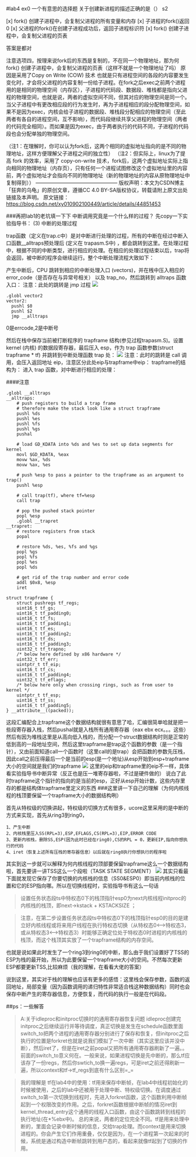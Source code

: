 #lab4 ex0
一个有意思的选择题
关于创建新进程的描述正确的是（） s2

[x] fork() 创建子进程中，会复制父进程的所有变量和内存
[x] 子进程的fork()返回0
[x] 父进程的fork()在创建子进程成功后，返回子进程标识符
[x] fork() 创建子进程中，会复制父进程的页表

答案是都对

注意选项四，按理来说fork后的东西是复制的，不在同一个物理地址，那为何fork() 创建子进程中，会复制父进程的页表（这样不就是一个物理地址了吗）
原因是采用了Copy on Write  (COW) 技术
也就是只有进程空间的各段的内容要发生变化时，才会将父进程的内容复制一份给子进程。在fork之后exec之前两个进程用的是相同的物理空间（内存区），子进程的代码段、数据段、堆栈都是指向父进程的物理空间，也就是说，两者的虚拟空间不同，但其对应的物理空间是同一个。当父子进程中有更改相应段的行为发生时，再为子进程相应的段分配物理空间，如果不是因为exec，内核会给子进程的数据段、堆栈段分配相应的物理空间（至此两者有各自的进程空间，互不影响），而代码段继续共享父进程的物理空间（两者的代码完全相同）。而如果是因为exec，由于两者执行的代码不同，子进程的代码段也会分配单独的物理空间。

（注1：在理解时，你可以认为fork后，这两个相同的虚拟地址指向的是不同的物理地址，这样方便理解父子进程之间的独立性）
（注2：但实际上，linux为了提高 fork 的效率，采用了 copy-on-write 技术，fork后，这两个虚拟地址实际上指向相同的物理地址（内存页），只有任何一个进程试图修改这个虚拟地址里的内容前，两个虚拟地址才会指向不同的物理地址（新的物理地址的内容从原物理地址中复制得到））
————————————————
版权声明：本文为CSDN博主「狂奔的乌龟」的原创文章，遵循CC 4.0 BY-SA版权协议，转载请附上原文出处链接及本声明。
原文链接：https://blog.csdn.net/xy010902100449/article/details/44851453

###再把lab1的老坑填一下下
中断调用究竟是一个什么样的过程？
先copy一下实验指导书：
(3) 中断的处理过程

trap函数（定义在trap.c中）是对中断进行处理的过程，所有的中断在经过中断入口函数__alltraps预处理后 (定义在 trapasm.S中) ，都会跳转到这里。在处理过程中，根据不同的中断类型，进行相应的处理。在相应的处理过程结束以后，trap将会返回，被中断的程序会继续运行。整个中断处理流程大致如下：

产生中断后，CPU 跳转到相应的中断处理入口 (vectors)，并在桟中压入相应的 error_code（是否存在与异常号相关） 以及 trap_no，然后跳转到 alltraps 函数入口：
注意：此处的跳转是 jmp 过程
![](../图片/图片5.png)

```
.globl vector2
vector2:
  pushl $0
  pushl $2
  jmp __alltraps
```
0是errcode,2是中断号

然后在栈中保存当前被打断程序的 trapframe 结构(参见过程trapasm.S)。设置 kernel (内核) 的数据段寄存器，最后压入 esp，作为 trap 函数参数(struct trapframe * tf) 并跳转到中断处理函数 trap 处：
![](../图片6.png)
注意：此时的跳转是 call 调用，会压入返回地址 eip，注意区分此处eip与trapframe中eip：
trapframe的结构为：
进入 trap 函数，对中断进行相应的处理：

####注意
```
.globl __alltraps
__alltraps:
    # push registers to build a trap frame
    # therefore make the stack look like a struct trapframe
    pushl %ds
    pushl %es
    pushl %fs
    pushl %gs
    pushal

    # load GD_KDATA into %ds and %es to set up data segments for kernel
    movl $GD_KDATA, %eax
    movw %ax, %ds
    movw %ax, %es

    # push %esp to pass a pointer to the trapframe as an argument to trap()
    pushl %esp

    # call trap(tf), where tf=%esp
    call trap

    # pop the pushed stack pointer
    popl %esp
    .globl __trapret
__trapret:
    # restore registers from stack
    popal

    # restore %ds, %es, %fs and %gs
    popl %gs
    popl %fs
    popl %es
    popl %ds

    # get rid of the trap number and error code
    addl $0x8, %esp
    iret
```
```
struct trapframe {
    struct pushregs tf_regs;
    uint16_t tf_gs;
    uint16_t tf_padding0;
    uint16_t tf_fs;
    uint16_t tf_padding1;
    uint16_t tf_es;
    uint16_t tf_padding2;
    uint16_t tf_ds;
    uint16_t tf_padding3;
    uint32_t tf_trapno;
    /* below here defined by x86 hardware */
    uint32_t tf_err;
    uintptr_t tf_eip;
    uint16_t tf_cs;
    uint16_t tf_padding4;
    uint32_t tf_eflags;
    /* below here only when crossing rings, such as from user to kernel */
    uintptr_t tf_esp;
    uint16_t tf_ss;
    uint16_t tf_padding5;
} __attribute__((packed));
```
这段汇编配合上trapframe这个数据结构就很有意思了哈，汇编很简单哈就是把一些段寄存器入栈，然后pushal就是入栈所有通用寄存器（eax ebx ecx。。。这些）然后有因为堆栈这里是从高向低入栈的，而分配一个struct数据结构时则是正常的低到高的一段地址空间，然后这里trapframe是trap这个函数的参数（是一个指针），又由前面知道call一个函数时（这里call的是trap）会把函数的参数先压栈，因此call之前压得最后一个是当前的esp(是一个地址)从esp开始到esp+trapframe大小的空间就是我们的trapframe
![](../图片/微信图片_20221118223703.jpg)
这里的eip和trapframe里的eip不一样，具体看实验指导书中断异常（反正也是压一堆寄存器啦，不过是硬件做的）
说白了此时trapframe这个指针的指向的是当前的esp，正好从esp开始计数，这些内存里存的都是结构体trapframe里定义的东西
###这里讲一下自己的理解（为何内核线程的栈顶要保留一个trapframe大小的数据结构咧）

首先从特权级的切换讲起，特权级的切换方式有很多，ucore这里采用的是中断的方式来实现，首先从ring3到ring0，

	1、产生中断
    2、内核栈里压入SS(RPL=3),ESP,EFLAGS,CS(RPL=3),EIP,ERROR CODE
    3、更新内核栈，删除SS,ESP(因为此时已经在ring0),CS的RPL = 0，更新EIP,指向你想执行的代码
    4、iret（恢复上述所有压栈的寄存器信息）以后就在ring0执行你想执行的程序啦


其实到这一步就可以解释为何内核线程的顶部要保留trapframe这么一个数据结构啦，首先要讲一讲TSS这么一个段啦（TASK STATE SEGMENT）
![](../图片/图片7.png)
其实只看最下面就发现它保存了你要切换的内核栈的信息（SS0&ESP0）即当前内核栈的位置和它的ESP指向哪。所以在切换线程时，实验指导书有这么一句话
> 设置任务状态段ts中特权态0下的栈顶指针esp0为next内核线程initproc的内核栈的栈顶，即next->kstack + KSTACKSIZE ；


> 注意，在第二步设置任务状态段ts中特权态0下的栈顶指针esp0的目的是建立好内核线程或将来用户线程在执行特权态切换（从特权态0<-->特权态3，或从特权态3<-->特权态3）时能够正确定位处于特权态0时进程的内核栈的栈顶，而这个栈顶其实放了一个trapframe结构的内存空间。

也就是说如果此时发生了一个ring3到ring0的中断，那么由于我们设置好了TSS的ESP为栈的最开始，所以为此要保留一个trapframe大小的空间。不然每次更新ESP都要更新TSS,比较麻烦（我的理解，在看看大佬的答案）

说到这里，其实对于栈的理解也应该有更多的感悟：这里栈会保存参数，函数的返回地址，局部变量（因为函数调用的递归特性非常适合栈这种数据结构）同时也会保存中断产生的寄存器信息，方便恢复，而代码的执行一般是在代码段。

##ps：一些解答
> A:关于idleproc和initproc切换时的通用寄存器恢复问题
> idleproc创建完initproc之后继续运行并等待调度，真正切换是发生在schedule函数里面switch_to把两个进程的通用寄存器分别进行了保存和恢复，但initproc之后执行的位置是forkret也就是说我们模拟了一次中断（其实这里应该并没中断），然后iret了，但是在iret之前popal又把所有通用寄存器刷新了一遍。。前面的switch_to意义何在。一般来说，如果进程切换是先中断的，那么tf应该存了一份regs，然后你swtich_to换一遍regs，可是iret之前还得刷新一遍，所以context和tf->tf_regs到底有什么区别=_=

> 我的理解是
> tf在lab4中的使用：tf用来保存中断帧，在lab4中线程初始化的时候被使用，之后的lab中还被用于处理中断、特权级切换。在调度通过switch_to第一次切换到线程时，先进入forkret函数，这个函数利用中断帧起到一个权限改变的作用。之后，forkret函数根据中断帧的情况iret到kernel_thread_entry这个通用的线程入口函数，由这个函数跳转到线程的执行地址(在*%ebx中)。
> 总的来说，两者的定位完全不同。tf是用来处理中断的，里面会记录中断时候的信息，交给trap处理。而context是用来切换进程的。你会产生它们作用重叠，仅仅是因为，在一个进程第一次起来的时候，系统是通过构造中断帧跳转到用户态的，看起来就像tf起到了切换的作用。
